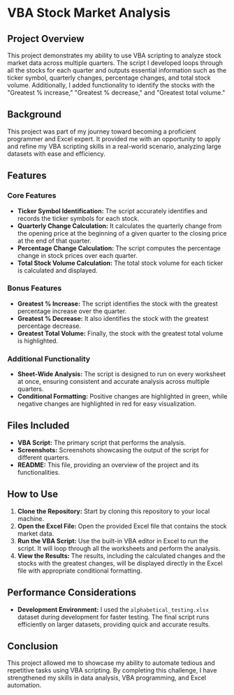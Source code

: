 # VBA Stock Market Analysis

## Project Overview

This project demonstrates my ability to use VBA scripting to analyze stock market data across multiple quarters. The script I developed loops through all the stocks for each quarter and outputs essential information such as the ticker symbol, quarterly changes, percentage changes, and total stock volume. Additionally, I added functionality to identify the stocks with the "Greatest % increase," "Greatest % decrease," and "Greatest total volume."

## Background

This project was part of my journey toward becoming a proficient programmer and Excel expert. It provided me with an opportunity to apply and refine my VBA scripting skills in a real-world scenario, analyzing large datasets with ease and efficiency.

## Features

### Core Features
- **Ticker Symbol Identification:** The script accurately identifies and records the ticker symbols for each stock.
- **Quarterly Change Calculation:** It calculates the quarterly change from the opening price at the beginning of a given quarter to the closing price at the end of that quarter.
- **Percentage Change Calculation:** The script computes the percentage change in stock prices over each quarter.
- **Total Stock Volume Calculation:** The total stock volume for each ticker is calculated and displayed.

### Bonus Features
- **Greatest % Increase:** The script identifies the stock with the greatest percentage increase over the quarter.
- **Greatest % Decrease:** It also identifies the stock with the greatest percentage decrease.
- **Greatest Total Volume:** Finally, the stock with the greatest total volume is highlighted.

### Additional Functionality
- **Sheet-Wide Analysis:** The script is designed to run on every worksheet at once, ensuring consistent and accurate analysis across multiple quarters.
- **Conditional Formatting:** Positive changes are highlighted in green, while negative changes are highlighted in red for easy visualization.

## Files Included
- **VBA Script:** The primary script that performs the analysis.
- **Screenshots:** Screenshots showcasing the output of the script for different quarters.
- **README:** This file, providing an overview of the project and its functionalities.

## How to Use

1. **Clone the Repository:** Start by cloning this repository to your local machine.
2. **Open the Excel File:** Open the provided Excel file that contains the stock market data.
3. **Run the VBA Script:** Use the built-in VBA editor in Excel to run the script. It will loop through all the worksheets and perform the analysis.
4. **View the Results:** The results, including the calculated changes and the stocks with the greatest changes, will be displayed directly in the Excel file with appropriate conditional formatting.

## Performance Considerations

- **Development Environment:** I used the `alphabetical_testing.xlsx` dataset during development for faster testing. The final script runs efficiently on larger datasets, providing quick and accurate results.

## Conclusion

This project allowed me to showcase my ability to automate tedious and repetitive tasks using VBA scripting. By completing this challenge, I have strengthened my skills in data analysis, VBA programming, and Excel automation.
